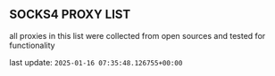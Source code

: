 ## SOCKS4 PROXY LIST

all proxies in this list were collected from open sources and tested for functionality

last update: `2025-01-16 07:35:48.126755+00:00`